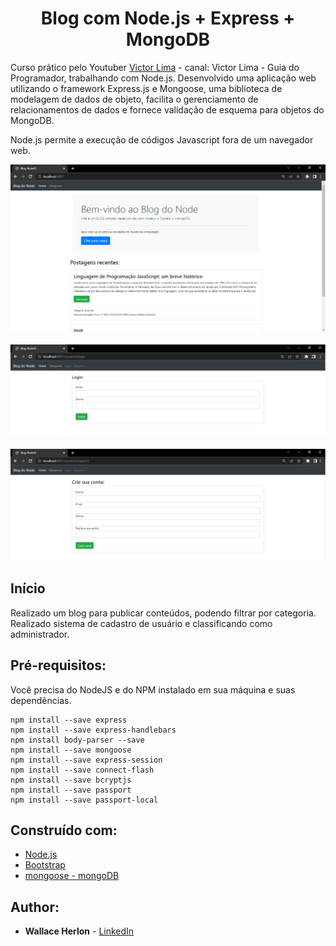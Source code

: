<h1 align="center">Blog com Node.js + Express + MongoDB</h1>

Curso prático pelo Youtuber [Victor Lima](https://www.youtube.com/watch?v=LLqq6FemMNQ&list=PLJ_KhUnlXUPtbtLwaxxUxHqvcNQndmI4B) - canal: Victor Lima - Guia do Programador, trabalhando com Node.js. Desenvolvido uma aplicação web utilizando o framework Express.js e Mongoose, uma biblioteca de modelagem de dados de objeto, facilita o gerenciamento de relacionamentos de dados e fornece validação de esquema para objetos do MongoDB.

Node.js permite a execução de códigos Javascript fora de um navegador web.

<img src="to_readme/blog.png">
<br><br>
<img src="to_readme/login.png">
<br><br>
<img src="to_readme/login-cadastrar.png">

## Início

Realizado um blog para publicar conteúdos, podendo filtrar por categoria. Realizado sistema de cadastro de usuário e classificando como administrador. 

## Pré-requisitos:

Você precisa do NodeJS e do NPM instalado em sua máquina e suas dependências.

```
npm install --save express
npm install --save express-handlebars 
npm install body-parser --save
npm install --save mongoose
npm install --save express-session
npm install --save connect-flash
npm install --save bcryptjs
npm install --save passport
npm install --save passport-local
```

## Construído com:

* [Node.js](https://nodejs.org/en/)
* [Bootstrap](https://getbootstrap.com/)
* [mongoose - mongoDB](https://www.mongodb.com/)

## Author:

* **Wallace Herlon** - [LinkedIn](https://www.linkedin.com/in/wallaceherlon/)
